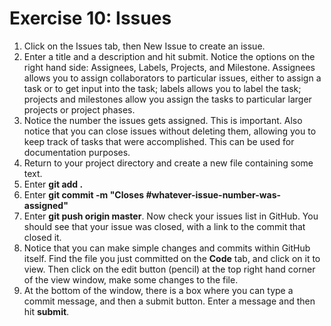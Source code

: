 Exercise 10: Issues
===================

1. Click on the Issues tab, then New Issue to create an issue.
2. Enter a title and a description and hit submit. Notice the options on
   the right hand side: Assignees, Labels, Projects, and Milestone.
   Assignees allows you to assign collaborators to particular issues,
   either to assign a task or to get input into the task; labels allows
   you to label the task; projects and milestones allow you assign the
   tasks to particular larger projects or project phases.
3. Notice the number the issues gets assigned. This is important. Also
   notice that you can close issues without deleting them, allowing you
   to keep track of tasks that were accomplished. This can be used for
   documentation purposes.
4. Return to your project directory and create a new file containing
   some text. 
5. Enter **git add .**
6. Enter **git commit -m "Closes #whatever-issue-number-was-assigned"**
7. Enter **git push origin master**. Now check your issues list in
   GitHub. You should see that your issue was closed, with a link to the
   commit that closed it.
8. Notice that you can make simple changes and commits within GitHub itself. Find the file you just committed on the **Code** tab, and click on it to view. Then click on the edit button (pencil) at the top right hand corner of the view window, make some changes to the file.
9. At the bottom of the window, there is a box where you can type a commit message, and then a submit button. Enter a message and then hit **submit**.
   
